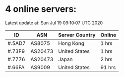 # 4 online servers:

Latest update at: Sun Jul 19 09:10:07 UTC 2020

| ID | ASN | Server Country | Online |
| -- | --- | -------------- | ------ |
| #.5AD7 | AS8075 | Hong Kong | 1 hrs |
| #.73F9 | AS20473 | United States | 1 hrs |
| #.7776 | AS20473 | Japan | 2 hrs |
| #.66FA | AS9009 | United States | 91 hrs |

